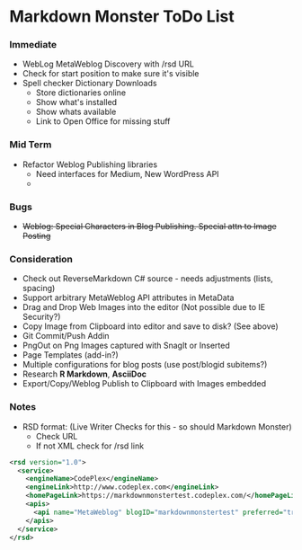 ﻿# Markdown Monster ToDo List

### Immediate
* WebLog MetaWeblog Discovery with /rsd URL
* Check for start position to make sure it's visible
* Spell checker Dictionary Downloads
    * Store dictionaries online
    * Show what's installed
    * Show whats available
    * Link to Open Office for missing stuff

### Mid Term
* Refactor Weblog Publishing libraries
    * Need interfaces for Medium, New WordPress API
    * 

### Bugs
* ~~Weblog: Special Characters in Blog Publishing. Special attn to Image Posting~~


### Consideration
* Check out ReverseMarkdown C# source - needs adjustments (lists, spacing)
* Support arbitrary MetaWeblog API attributes in MetaData
* Drag and Drop Web Images into the editor (Not possible due to IE Security?)
* Copy Image from Clipboard into editor and save to disk? (See above)
* Git Commit/Push Addin
* PngOut on Png Images captured with SnagIt or Inserted
* Page Templates (add-in?)
* Multiple configurations for blog posts (use post/blogid subitems?)
* Research **R Markdown**, **AsciiDoc**
* Export/Copy/Weblog Publish to Clipboard with Images embedded

### Notes

* RSD format: (Live Writer Checks for this - so should Markdown Monster)
    * Check URL
    * If not XML check for /rsd link
```xml
<rsd version="1.0">
  <service>
    <engineName>CodePlex</engineName>
    <engineLink>http://www.codeplex.com</engineLink>
    <homePageLink>https://markdownmonstertest.codeplex.com/</homePageLink>
    <apis>
      <api name="MetaWeblog" blogID="markdownmonstertest" preferred="true" apiLink="https://www.codeplex.com/site/metaweblog" />
    </apis>
  </service>
</rsd>
```